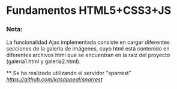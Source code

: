 # Fundamentos HTML5+CSS3+JS 

### Nota:

La funcionalidad Ajax implementada consiste en cargar diferentes secciones de la galería de imágenes, cuyo html está contenido en diferentes archivos html que se encuentran en la raíz del proyecto (galeria1.html y galeria2.html). 

** Se ha realizado utilizando el servidor "sparrest" *https://github.com/kasappeal/sparrest*

